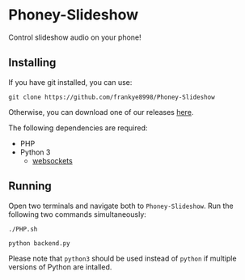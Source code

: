 # Phoney-Slideshow
Control slideshow audio on your phone!

## Installing
If you have git installed, you can use:
```
git clone https://github.com/frankye8998/Phoney-Slideshow
```
Otherwise, you can download one of our releases [here](https://github.com/frankye8998/Phoney-Slideshow/releases).

The following dependencies are required:

* PHP
* Python 3
  * [websockets](https://github.com/aaugustin/websockets)  

## Running
Open two terminals and navigate both to `Phoney-Slideshow`. Run the following two commands simultaneously:
```
./PHP.sh
```
```
python backend.py
```
Please note that `python3` should be used instead of `python` if multiple versions of Python are intalled.
